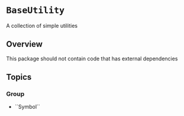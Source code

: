 # ``BaseUtility``

A collection of simple utilities

## Overview

This package should not contain code that has external dependencies

## Topics

### <!--@START_MENU_TOKEN@-->Group<!--@END_MENU_TOKEN@-->

- <!--@START_MENU_TOKEN@-->``Symbol``<!--@END_MENU_TOKEN@-->
